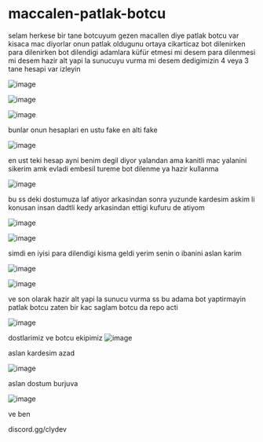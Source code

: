 # maccalen-patlak-botcu


selam herkese bir tane botcuyum gezen macallen diye patlak botcu var kisaca mac diyorlar onun patlak oldugunu ortaya cikarticaz bot dilenirken para dilenirken bot dilendigi adamlara küfür etmesi mi desem para dilenmesi mi desem hazir alt yapi la sunucuyu vurma mi desem
dedigimizin 4 veya 3 tane hesapi var izleyin


![image](https://github.com/realchavoo/maccalen-patlak-botcu/assets/133610412/8f1a9b25-75de-4adf-b674-c63480dd7057)

![image](https://github.com/realchavoo/maccalen-patlak-botcu/assets/133610412/a7a89d2c-293c-4a97-8843-624b53b23185)


![image](https://github.com/realchavoo/maccalen-patlak-botcu/assets/133610412/55cd550e-218f-479c-948f-a4ff08b1dda3)

bunlar onun hesaplari en ustu fake en alti fake  

![image](https://github.com/realchavoo/maccalen-patlak-botcu/assets/133610412/d991a690-9080-41f7-b35b-ecfa1b4abd06) 

en ust teki hesap ayni benim degil diyor yalandan ama kanitli mac yalanini sikerim amk evladi embesil tureme bot dilenme ya hazir kullanma

![image](https://github.com/realchavoo/maccalen-patlak-botcu/assets/133610412/7180b8ce-024c-49d2-9c92-35c1ba04e45c)

bu ss deki dostumuza laf atiyor arkasindan sonra yuzunde kardesim askim li konusan insan dadtli kedy arkasindan ettigi kufuru de atiyom

![image](https://github.com/realchavoo/maccalen-patlak-botcu/assets/133610412/03dc17e4-f821-474d-83f4-adb6289f5083)

![image](https://github.com/realchavoo/maccalen-patlak-botcu/assets/133610412/dbe512da-ca75-40c2-a38b-beeb393701ef)


simdi en iyisi para dilendigi kisma geldi yerim senin o ibanini aslan karim

![image](https://github.com/realchavoo/maccalen-patlak-botcu/assets/133610412/fd4645d5-3e57-4f90-a045-08f0bdf808e5)

![image](https://github.com/realchavoo/maccalen-patlak-botcu/assets/133610412/58166321-8b9c-4e42-93fc-38ac62b38efe)

ve son olarak hazir alt yapi la sunucu vurma ss bu adama bot yaptirmayin patlak botcu zaten bir kac saglam botcu da repo acti

![image](https://github.com/realchavoo/maccalen-patlak-botcu/assets/133610412/751345f5-5ff0-423f-a570-aaf7bc97fb38)

dostlarimiz ve botcu ekipimiz
![image](https://github.com/realchavoo/maccalen-patlak-botcu/assets/133610412/e4c00c95-f317-4242-8be5-28e8e359a012) 

aslan kardesim azad

![image](https://github.com/realchavoo/maccalen-patlak-botcu/assets/133610412/a12f5559-1e83-42be-b819-a04131c497b3) 

aslan dostum burjuva

![image](https://github.com/realchavoo/maccalen-patlak-botcu/assets/133610412/59781b3a-71ab-4487-b4ed-cc22b957b2b3) 

ve ben

discord.gg/clydev












